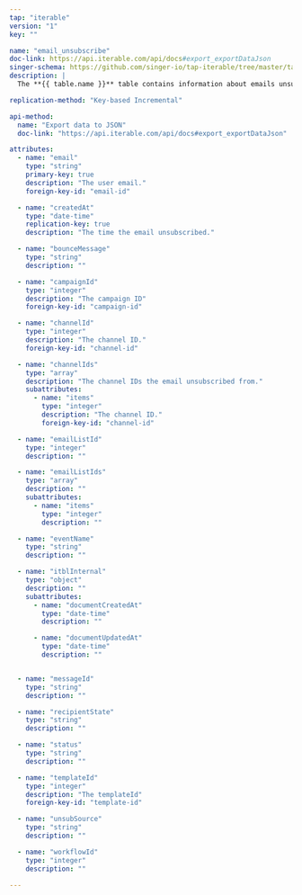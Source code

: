 ```yaml
---
tap: "iterable"
version: "1"
key: ""

name: "email_unsubscribe"
doc-link: https://api.iterable.com/api/docs#export_exportDataJson
singer-schema: https://github.com/singer-io/tap-iterable/tree/master/tap_iterable/schemas/email_unsubscribe.json
description: |
  The **{{ table.name }}** table contains information about emails unsubscribed from your {{ integration.display_name }} campaign.

replication-method: "Key-based Incremental"

api-method:
  name: "Export data to JSON"
  doc-link: "https://api.iterable.com/api/docs#export_exportDataJson"

attributes:
  - name: "email"
    type: "string"
    primary-key: true
    description: "The user email."
    foreign-key-id: "email-id"

  - name: "createdAt"
    type: "date-time"
    replication-key: true
    description: "The time the email unsubscribed."  

  - name: "bounceMessage"
    type: "string"
    description: ""

  - name: "campaignId"
    type: "integer"
    description: "The campaign ID"
    foreign-key-id: "campaign-id"

  - name: "channelId"
    type: "integer"
    description: "The channel ID."
    foreign-key-id: "channel-id"

  - name: "channelIds"
    type: "array"
    description: "The channel IDs the email unsubscribed from."
    subattributes:
      - name: "items"
        type: "integer"
        description: "The channel ID."
        foreign-key-id: "channel-id"

  - name: "emailListId"
    type: "integer"
    description: ""

  - name: "emailListIds"
    type: "array"
    description: ""
    subattributes:
      - name: "items"
        type: "integer"
        description: ""

  - name: "eventName"
    type: "string"
    description: ""

  - name: "itblInternal"
    type: "object"
    description: ""
    subattributes:
      - name: "documentCreatedAt"
        type: "date-time"
        description: ""

      - name: "documentUpdatedAt"
        type: "date-time"
        description: ""


  - name: "messageId"
    type: "string"
    description: ""

  - name: "recipientState"
    type: "string"
    description: ""

  - name: "status"
    type: "string"
    description: ""

  - name: "templateId"
    type: "integer"
    description: "The templateId"
    foreign-key-id: "template-id"

  - name: "unsubSource"
    type: "string"
    description: ""

  - name: "workflowId"
    type: "integer"
    description: ""

---
```

